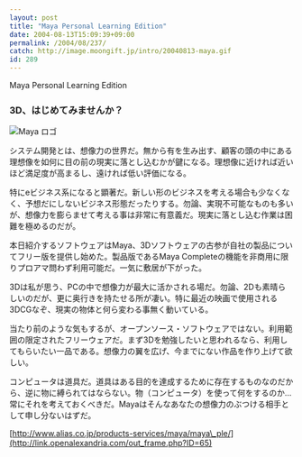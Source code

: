 ```yaml
---
layout: post
title: "Maya Personal Learning Edition"
date: 2004-08-13T15:09:39+09:00
permalink: /2004/08/237/
catch: http://image.moongift.jp/intro/20040813-maya.gif
id: 289
---
```

Maya Personal Learning Edition  
<!--more-->

### 3D、はじめてみませんか？
  

![Maya ロゴ](http://image.moongift.jp/intro/20040813-maya.gif "Maya ロゴ")

  

システム開発とは、想像力の世界だ。無から有を生み出す、顧客の頭の中にある理想像を如何に目の前の現実に落とし込むかが鍵になる。理想像に近ければ近いほど満足度が高まるし、遠ければ低い評価になる。

  

特にeビジネス系になると顕著だ。新しい形のビジネスを考える場合も少なくなく、予想だにしないビジネス形態だったりする。勿論、実現不可能なものも多いが、想像力を膨らませて考える事は非常に有意義だ。現実に落とし込む作業は困難を極めるのだが。

  

本日紹介するソフトウェアはMaya、3Dソフトウェアの古参が自社の製品についてフリー版を提供し始めた。製品版であるMaya Completeの機能を非商用に限りプロアマ問わず利用可能だ。一気に敷居が下がった。

  

3Dは私が思う、PCの中で想像力が最大に活かされる場だ。勿論、2Dも素晴らしいのだが、更に奥行きを持たせる所が凄い。特に最近の映画で使用される3DCGなぞ、現実の物体と何ら変わる事無く動いている。

  

当たり前のような気もするが、オープンソース・ソフトウェアではない。利用範囲の限定されたフリーウェアだ。まず3Dを勉強したいと思われるなら、利用してもらいたい一品である。想像力の翼を広げ、今までにない作品を作り上げて欲しい。

  

コンピュータは道具だ。道具はある目的を達成するために存在するものなのだから、逆に物に縛られてはならない。物（コンピュータ）を使って何をするのか…常にそれを考えておくべきだ。Mayaはそんなあなたの想像力のぶつける相手として申し分ないはずだ。

  

[http://www.alias.co.jp/products-services/maya/maya\_ple/](http://link.openalexandria.com/out_frame.php?ID=65)

